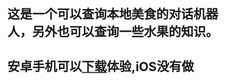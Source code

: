 # 这是一个可以查询本地美食的对话机器人，另外也可以查询一些水果的知识。
# 安卓手机可以[下载](http://ys-i.ys168.com/617764311/615160439/TtiLjFm72286L2445LK8a4/app-release.apk)体验,iOS没有做

